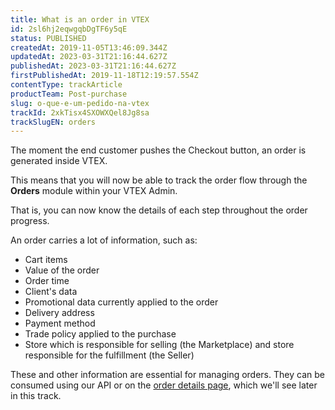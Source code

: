 ```yaml
---
title: What is an order in VTEX
id: 2sl6hj2eqwgqbDgTF6y5qE
status: PUBLISHED
createdAt: 2019-11-05T13:46:09.344Z
updatedAt: 2023-03-31T21:16:44.627Z
publishedAt: 2023-03-31T21:16:44.627Z
firstPublishedAt: 2019-11-18T12:19:57.554Z
contentType: trackArticle
productTeam: Post-purchase
slug: o-que-e-um-pedido-na-vtex
trackId: 2xkTisx4SXOWXQel8Jg8sa
trackSlugEN: orders
---
```


The moment the end customer pushes the Checkout button, an order is generated inside VTEX.

This means that you will now be able to track the order flow through the **Orders** module within your VTEX Admin.

That is, you can now know the details of each step throughout the order progress.

An order carries a lot of information, such as:

- Cart items
- Value of the order
- Order time
- Client's data
- Promotional data currently applied to the order
- Delivery address
- Payment method
- Trade policy applied to the purchase
- Store which is responsible for selling (the Marketplace) and store responsible for the fulfillment (the Seller)

These and other information are essential for managing orders. They can be consumed using our API or on the [order details page](https://help.vtex.com/en/tutorial/order-details-page-interface--2Y75n54Cc9VizrlG1N6ZNl), which we'll see later in this track.
